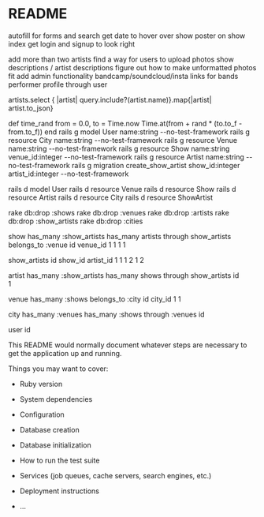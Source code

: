 # README
autofill for forms and search
get date to hover over show poster on show index
get login and signup to look right

add more than two artists
find a way for users to upload photos
show descriptions / artist descriptions
figure out how to make unformatted photos fit
add admin functionality
bandcamp/soundcloud/insta links for bands
performer profile through user



artists.select { |artist| query.include?(artist.name)}.map{|artist| artist.to_json}


def time_rand from = 0.0, to = Time.now
    Time.at(from + rand * (to.to_f - from.to_f))
end
rails g model User name:string --no-test-framework
rails g resource City name:string --no-test-framework
rails g resource Venue name:string --no-test-framework
rails g resource Show name:string venue_id:integer --no-test-framework
rails g resource Artist name:string --no-test-framework
rails g migration create_show_artist show_id:integer artist_id:integer --no-test-framework

rails d model User
rails d resource Venue
rails d resource Show
rails d resource Artist
rails d resource City
rails d resource ShowArtist

rake db:drop :shows
rake db:drop :venues
rake db:drop :artists
rake db:drop :show_artists
rake db:drop :cities

show  has_many :show_artists  has_many artists through show_artists    belongs_to :venue
id               venue_id
1                1
1                1

show_artists
id       show_id          artist_id
1        1                1
2        1                2

artist has_many :show_artists has_many shows through show_artists
id  
1

venue has_many :shows belongs_to :city
id        city_id
1         1

city has_many :venues has_many :shows through :venues
id    



user
id         



This README would normally document whatever steps are necessary to get the
application up and running.

Things you may want to cover:

* Ruby version

* System dependencies

* Configuration

* Database creation

* Database initialization

* How to run the test suite

* Services (job queues, cache servers, search engines, etc.)

* Deployment instructions

* ...
